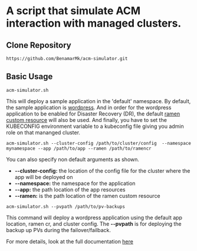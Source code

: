 # A script that simulate ACM interaction with managed clusters.
## Clone Repository
```
https://github.com/BenamarMk/acm-simulator.git
```
## Basic Usage
```
acm-simulator.sh
```
This will deploy a sample application in the 'default' namespace. By default, the sample application is [wordpress](https://github.com/BenamarMk/acm-simulator/tree/main/examples/apps/wordpress). And in order for the wordpress application to be enabled for Disaster Recovery (DR), the default [ramen custom resource](https://github.com/BenamarMk/acm-simulator/tree/main/examples/ramen/wordpress) will also be used. And finally, you have to set the KUBECONFIG environment variable to a kubeconfig file giving you admin role on that mananged cluster.

```
acm-simulator.sh --cluster-config /path/to/cluster/config  --namespace mynamespace --app /path/to/app --ramen /path/to/ramencr  
```
You can also specify non default arguments as shown.
* **--cluster-config:** the location of the config file for the cluster where the app will be deployed on
* **--namespace:** the namespace for the application
* **--app:** the path location of the app resources
* **--ramen:** is the path location of the ramen custom resource
```
acm-simulator.sh --pvpath /path/to/pv-backups
```
This command will deploy a wordpress application using the default app location, ramen cr, and cluster config.  The **--pvpath** is for deploying the backup up PVs during the failover/failback.

For more details, look at the full documentation [here](https://github.com/BenamarMk/acm-simulator/blob/main/docs/details.md)

